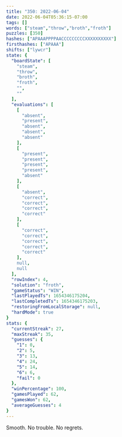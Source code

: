 ```yaml
---
title: "350: 2022-06-04"
date: 2022-06-04T05:36:15-07:00
tags: []
words: ["steam","throw","broth","froth"]
puzzles: [350]
hashes: ["APAAAPPPPAACCCCCCCCCXXXXXXXXXX"]
firsthashes: ["APAAA"]
shifts: ["lywcr"]
state: {
  "boardState": [
    "steam",
    "throw",
    "broth",
    "froth",
    "",
    ""
  ],
  "evaluations": [
    [
      "absent",
      "present",
      "absent",
      "absent",
      "absent"
    ],
    [
      "present",
      "present",
      "present",
      "present",
      "absent"
    ],
    [
      "absent",
      "correct",
      "correct",
      "correct",
      "correct"
    ],
    [
      "correct",
      "correct",
      "correct",
      "correct",
      "correct"
    ],
    null,
    null
  ],
  "rowIndex": 4,
  "solution": "froth",
  "gameStatus": "WIN",
  "lastPlayedTs": 1654346175204,
  "lastCompletedTs": 1654346175203,
  "restoringFromLocalStorage": null,
  "hardMode": true
}
stats: {
  "currentStreak": 27,
  "maxStreak": 35,
  "guesses": {
    "1": 0,
    "2": 5,
    "3": 13,
    "4": 24,
    "5": 14,
    "6": 6,
    "fail": 0
  },
  "winPercentage": 100,
  "gamesPlayed": 62,
  "gamesWon": 62,
  "averageGuesses": 4
}
---
```


<!-- more -->
Smooth. No trouble. No regrets.
